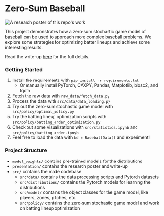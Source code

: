# Zero-Sum Baseball

![A research poster of this repo's work](presentation/poster-small.jpg)

This project demonstrates how a zero-sum stochastic game model of baseball can be
used to approach more complex baseball problems. We explore some strategies for optimizing 
batter lineups and achieve some interesting results.

Read the write-up [here](presentation/writeup.pdf) for the full details.

### Getting Started
1. Install the requirements with `pip install -r requirements.txt`
   - Or manually install PyTorch, CVXPY, Pandas, Matplotlib, blosc2, and tqdm
2. Fetch the raw data with `raw_data/fetch_data.py`
3. Process the data with `src/data/data_loading.py`
4. Try out the zero-sum stochastic game model with `src/policy/optimal_policy.py`
5. Try the batting lineup optimization scripts with `src/policy/batting_order_optimization.py`
6. Check out some visualizations with `src/statistics.ipynb` and `src/policy/batting_order.ipnyb`
7. Feel free to load the data with `bd = BaseballData()` and experiment!

### Project Structure
- `model_weights/` contains pre-trained models for the distributions
- `presentation/` contains the research poster and write-up
- `src/` contains the made codebase
  - `src/data/` contains the data processing scripts and Pytorch datasets
  - `src/distributions/` contains the Pytorch models for learning the distributions
  - `src/model/` contains the object classes for the game model, like players, zones, pitches, etc.
  - `src/policy/` contains the zero-sum stochastic game model and work on batting lineup optimization
